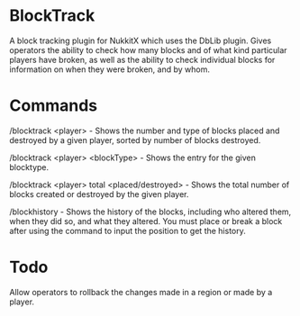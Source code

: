 # BlockTrack

A block tracking plugin for NukkitX which uses the DbLib plugin. Gives operators the ability to check how many blocks and of what kind particular players have broken, as well as the ability to check individual blocks for information on when they were broken, and by whom.

# Commands

/blocktrack \<player\> - Shows the number and type of blocks placed and destroyed by a given player, sorted by number of blocks destroyed.
  
/blocktrack \<player\> \<blockType\> - Shows the entry for the given blocktype.
  
/blocktrack \<player\> total \<placed/destroyed\> - Shows the total number of blocks created or destroyed by the given player.

/blockhistory - Shows the history of the blocks, including who altered them, when they did so, and what they altered. You must place or break a block after using the command to input the position to get the history.
  
# Todo

Allow operators to rollback the changes made in a region or made by a player.